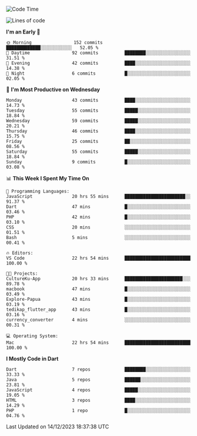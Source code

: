 <!--START_SECTION:waka-->
![Code Time](http://img.shields.io/badge/Code%20Time-71%20hrs%2032%20mins-blue)

![Lines of code](https://img.shields.io/badge/From%20Hello%20World%20I%27ve%20Written-187.6%20thousand%20lines%20of%20code-blue)

**I'm an Early 🐤** 

```text
🌞 Morning                152 commits         █████████████░░░░░░░░░░░░   52.05 % 
🌆 Daytime                92 commits          ████████░░░░░░░░░░░░░░░░░   31.51 % 
🌃 Evening                42 commits          ████░░░░░░░░░░░░░░░░░░░░░   14.38 % 
🌙 Night                  6 commits           █░░░░░░░░░░░░░░░░░░░░░░░░   02.05 % 
```
📅 **I'm Most Productive on Wednesday** 

```text
Monday                   43 commits          ████░░░░░░░░░░░░░░░░░░░░░   14.73 % 
Tuesday                  55 commits          █████░░░░░░░░░░░░░░░░░░░░   18.84 % 
Wednesday                59 commits          █████░░░░░░░░░░░░░░░░░░░░   20.21 % 
Thursday                 46 commits          ████░░░░░░░░░░░░░░░░░░░░░   15.75 % 
Friday                   25 commits          ██░░░░░░░░░░░░░░░░░░░░░░░   08.56 % 
Saturday                 55 commits          █████░░░░░░░░░░░░░░░░░░░░   18.84 % 
Sunday                   9 commits           █░░░░░░░░░░░░░░░░░░░░░░░░   03.08 % 
```


📊 **This Week I Spent My Time On** 

```text
💬 Programming Languages: 
JavaScript               20 hrs 55 mins      ███████████████████████░░   91.37 % 
Dart                     47 mins             █░░░░░░░░░░░░░░░░░░░░░░░░   03.46 % 
PHP                      42 mins             █░░░░░░░░░░░░░░░░░░░░░░░░   03.10 % 
CSS                      20 mins             ░░░░░░░░░░░░░░░░░░░░░░░░░   01.51 % 
Bash                     5 mins              ░░░░░░░░░░░░░░░░░░░░░░░░░   00.41 % 

🔥 Editors: 
VS Code                  22 hrs 54 mins      █████████████████████████   100.00 % 

🐱‍💻 Projects: 
CultureKu-App            20 hrs 33 mins      ██████████████████████░░░   89.78 % 
macbook                  47 mins             █░░░░░░░░░░░░░░░░░░░░░░░░   03.49 % 
Explore-Papua            43 mins             █░░░░░░░░░░░░░░░░░░░░░░░░   03.19 % 
tedikap_flutter_app      43 mins             █░░░░░░░░░░░░░░░░░░░░░░░░   03.16 % 
currency_converter       4 mins              ░░░░░░░░░░░░░░░░░░░░░░░░░   00.31 % 

💻 Operating System: 
Mac                      22 hrs 54 mins      █████████████████████████   100.00 % 
```

**I Mostly Code in Dart** 

```text
Dart                     7 repos             ████████░░░░░░░░░░░░░░░░░   33.33 % 
Java                     5 repos             ██████░░░░░░░░░░░░░░░░░░░   23.81 % 
JavaScript               4 repos             █████░░░░░░░░░░░░░░░░░░░░   19.05 % 
HTML                     3 repos             ████░░░░░░░░░░░░░░░░░░░░░   14.29 % 
PHP                      1 repo              █░░░░░░░░░░░░░░░░░░░░░░░░   04.76 % 
```




 Last Updated on 14/12/2023 18:37:38 UTC
<!--END_SECTION:waka-->
